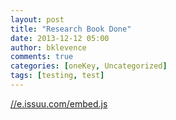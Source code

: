 ```yaml
---
layout: post
title: "Research Book Done"
date: 2013-12-12 05:00
author: bklevence
comments: true
categories: [oneKey, Uncategorized]
tags: [testing, test]
---
```

<div class="issuuembed"></div>
<p>
<a href="//e.issuu.com/embed.js">//e.issuu.com/embed.js</a></p>
